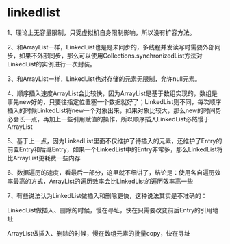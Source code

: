 # linkedlist 

1、理论上无容量限制，只受虚拟机自身限制影响，所以没有扩容方法。

2、和ArrayList一样，LinkedList也是是未同步的，多线程并发读写时需要外部同步，如果不外部同步，那么可以使用Collections.synchronizedList方法对LinkedList的实例进行一次封装。

3、和ArrayList一样，LinkedList也对存储的元素无限制，允许null元素。

4、顺序插入速度ArrayList会比较快，因为ArrayList是基于数组实现的，数组是事先new好的，只要往指定位置塞一个数据就好了；LinkedList则不同，每次顺序插入的时候LinkedList将new一个对象出来，如果对象比较大，那么new的时间势必会长一点，再加上一些引用赋值的操作，所以顺序插入LinkedList必然慢于ArrayList

5、基于上一点，因为LinkedList里面不仅维护了待插入的元素，还维护了Entry的前置Entry和后继Entry，如果一个LinkedList中的Entry非常多，那么LinkedList将比ArrayList更耗费一些内存

6、数据遍历的速度，看最后一部分，这里就不细讲了，结论是：使用各自遍历效率最高的方式，ArrayList的遍历效率会比LinkedList的遍历效率高一些

7、有些说法认为LinkedList做插入和删除更快，这种说法其实是不准确的：

LinkedList做插入、删除的时候，慢在寻址，快在只需要改变前后Entry的引用地址

ArrayList做插入、删除的时候，慢在数组元素的批量copy，快在寻址